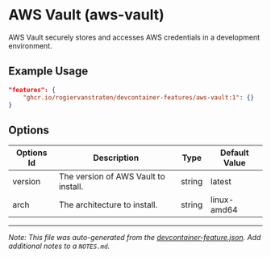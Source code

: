 
# AWS Vault (aws-vault)

AWS Vault securely stores and accesses AWS credentials in a development environment.

## Example Usage

```json
"features": {
    "ghcr.io/rogiervanstraten/devcontainer-features/aws-vault:1": {}
}
```

## Options

| Options Id | Description | Type | Default Value |
|-----|-----|-----|-----|
| version | The version of AWS Vault to install. | string | latest |
| arch | The architecture to install. | string | linux-amd64 |



---

_Note: This file was auto-generated from the [devcontainer-feature.json](https://github.com/rogiervanstraten/devcontainer-features/blob/main/src/aws-vault/devcontainer-feature.json).  Add additional notes to a `NOTES.md`._
